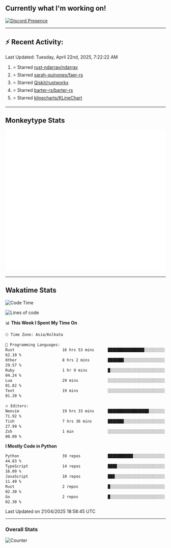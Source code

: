 ## Currently what I'm working on!
[![Discord Presence](https://lanyard.cnrad.dev/api/534981034400284712)](https://discord.com/users/534981034400284712)

---

## :zap: Recent Activity:
<!--RECENT_ACTIVITY:last_update-->
Last Updated: Tuesday, April 22nd, 2025, 7:22:22 AM
<!--RECENT_ACTIVITY:last_update_end-->
<!--RECENT_ACTIVITY:start-->
1. ⭐ Starred [rust-ndarray/ndarray](https://github.com/rust-ndarray/ndarray)<br>
2. ⭐ Starred [sarah-quinones/faer-rs](https://github.com/sarah-quinones/faer-rs)<br>
3. ⭐ Starred [Qiskit/rustworkx](https://github.com/Qiskit/rustworkx)<br>
4. ⭐ Starred [barter-rs/barter-rs](https://github.com/barter-rs/barter-rs)<br>
5. ⭐ Starred [klinecharts/KLineChart](https://github.com/klinecharts/KLineChart)<br>
<!--RECENT_ACTIVITY:end-->

---

## Monkeytype Stats
<a href="https://monkeytype.com/profile/dhanus">
  <img src="https://raw.githubusercontent.com/Dhanus3133/Dhanus3133/monkeytype/monkeytype-lb.svg" alt="Monkeytype Profile" />
</a>

---

## Wakatime Stats
<!--START_SECTION:waka-->
![Code Time](http://img.shields.io/badge/Code%20Time-2%2C662%20hrs%2028%20mins-blue)

![Lines of code](https://img.shields.io/badge/From%20Hello%20World%20I%27ve%20Written-5.9%20million%20lines%20of%20code-blue)

📊 **This Week I Spent My Time On** 

```text
🕑︎ Time Zone: Asia/Kolkata

💬 Programming Languages: 
Rust                     16 hrs 53 mins      ████████████████░░░░░░░░░   62.10 % 
Other                    8 hrs 2 mins        ███████░░░░░░░░░░░░░░░░░░   29.57 % 
Ruby                     1 hr 9 mins         █░░░░░░░░░░░░░░░░░░░░░░░░   04.24 % 
Lua                      29 mins             ░░░░░░░░░░░░░░░░░░░░░░░░░   01.82 % 
Text                     19 mins             ░░░░░░░░░░░░░░░░░░░░░░░░░   01.20 % 

🔥 Editors: 
Neovim                   19 hrs 33 mins      ██████████████████░░░░░░░   71.92 % 
fish                     7 hrs 36 mins       ███████░░░░░░░░░░░░░░░░░░   27.99 % 
Zsh                      1 min               ░░░░░░░░░░░░░░░░░░░░░░░░░   00.09 % 
```

**I Mostly Code in Python** 

```text
Python                   39 repos            ███████████░░░░░░░░░░░░░░   44.83 % 
TypeScript               14 repos            ████░░░░░░░░░░░░░░░░░░░░░   16.09 % 
JavaScript               10 repos            ███░░░░░░░░░░░░░░░░░░░░░░   11.49 % 
Rust                     2 repos             █░░░░░░░░░░░░░░░░░░░░░░░░   02.30 % 
Go                       2 repos             █░░░░░░░░░░░░░░░░░░░░░░░░   02.30 % 
```




 Last Updated on 21/04/2025 18:58:45 UTC
<!--END_SECTION:waka-->
---

### Overall Stats

<img src="https://moe-counter.glitch.me/get/@Dhanus3133?theme=asoul" alt="Counter" />
